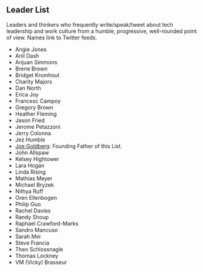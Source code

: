 ## Leader List

Leaders and thinkers who frequently write/speak/tweet about tech leadership and work culture from a humble, progressive, well-rounded point of view. Names link to Twitter feeds.

- Angie Jones
- Anil Dash
- Anjuan Simmons
- Brene Brown
- Bridget Kromhout
- Charity Majors
- Dan North
- Erica Joy
- Francesc Campoy
- Gregory Brown
- Heather Fleming
- Jason Fried
- Jerome Petazzoni
- Jerry Colonna
- Jez Humble
- [Joe Goldberg](https://twitter.com/bostonsteamer): Founding Father of this List.
- John Allspaw
- Kelsey Hightower
- Lara Hogan
- Linda Rising
- Mathias Meyer
- Michael Bryzek
- Nithya Ruff
- Oren Ellenbogen
- Philip Guo
- Rachel Davies
- Randy Shoup
- Raphael Crawford-Marks
- Sandro Mancuso
- Sarah Mei
- Steve Francia
- Theo Schlossnagle
- Thomas Lockney
- VM (Vicky) Brasseur

